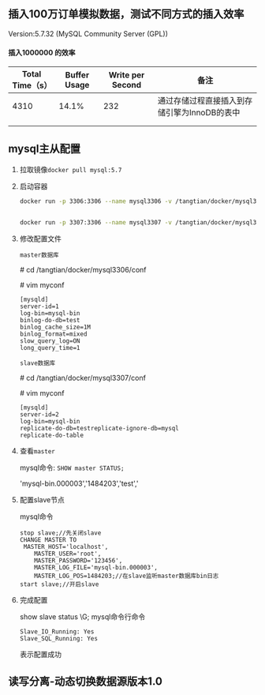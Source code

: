 ## 插入100万订单模拟数据，测试不同方式的插入效率

Version:5.7.32 (MySQL Community Server (GPL))

#### 插入1000000 的效率

| Total Time（s） | Buffer Usage | Write per Second | 备注                                         |
| --------------- | ------------ | ---------------- | -------------------------------------------- |
| 4310            | 14.1%        | 232              | 通过存储过程直接插入到存储引擎为InnoDB的表中 |
|                 |              |                  |                                              |
|                 |              |                  |                                              |

#### 





## mysql主从配置

1. 拉取镜像`docker pull mysql:5.7`

2. 启动容器

   ```sh
   docker run -p 3306:3306 --name mysql3306 -v /tangtian/docker/mysql3306/conf:/etc/mysql/conf.d -v /tangtian/docker/mysql3306/logs:/logs -v /tangtian/docker/mysql3306/data:/var/lib/mysql -e MYSQL_ROOT_PASSWORD=123456 -d mysql:5.7
   
   
   docker run -p 3307:3306 --name mysql3307 -v /tangtian/docker/mysql3307/conf:/etc/mysql/conf.d -v /tangtian/docker/mysql3307/logs:/logs -v /tangtian/docker/mysql3307/data:/var/lib/mysql -e MYSQL_ROOT_PASSWORD=123456 -d mysql:5.7
   ```

3. 修改配置文件

   `master数据库`

   \# cd /tangtian/docker/mysql3306/conf

   \# vim myconf

   ```
   [mysqld]
   server-id=1
   log-bin=mysql-bin
   binlog-do-db=test
   binlog_cache_size=1M
   binlog_format=mixed
   slow_query_log=ON
   long_query_time=1
   ```

   `slave数据库`

   \# cd /tangtian/docker/mysql3307/conf

   \# vim myconf

   ```
   [mysqld]
   server-id=2
   log-bin=mysql-bin
   replicate-do-db=testreplicate-ignore-db=mysql
   replicate-do-table
   ```

4. 查看`master`

   mysql命令: `SHOW master STATUS;`

   'mysql-bin.000003','1484203','test','

5. 配置slave节点

   mysql命令

   ```
   stop slave;//先关闭slave
   CHANGE MASTER TO
   	MASTER_HOST='localhost',
       MASTER_USER='root',
       MASTER_PASSWORD='123456',
       MASTER_LOG_FILE='mysql-bin.000003',
       MASTER_LOG_POS=1484203;//在slave监听master数据库bin日志
   start slave;//开启slave
   ```

6. 完成配置

   show slave status \G;    mysql命令行命令

   ```
   Slave_IO_Running: Yes
   Slave_SQL_Running: Yes
   ```

   表示配置成功

## 读写分离-动态切换数据源版本1.0

